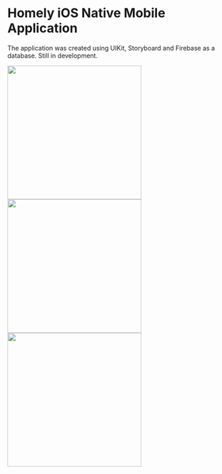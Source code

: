 # Homely iOS Native Mobile Application
The application was created using UIKit, Storyboard and Firebase as a database. Still in development.

<img src = "https://user-images.githubusercontent.com/97506028/231953443-9db7be7e-8e2b-417d-944d-6306980fc40c.png" width = "300px">
<img src = "https://user-images.githubusercontent.com/97506028/231953458-e388b0f7-66ad-4ec0-884c-8004521d9a6a.png" width = "300px">
<img src = "https://user-images.githubusercontent.com/97506028/231953460-a218ae6a-b8f2-4e2e-a327-a4f81c9ef602.png" width = "300px">
